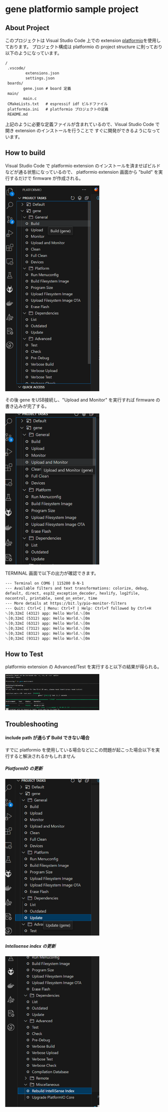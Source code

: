 # gene platformio sample project

## About Project

このプロジェクトは Visual Studio Code 上での extension [platformio](https://platformio.org/)を使用しております。
プロジェクト構成は platformio の project structure に則っており以下のようになっています。

```
/
 .vscode/
         extensions.json
         settings.json
 boards/
        gene.json # board 定義
 main/
        main.c
 CMakeLists.txt   # espressif idf ビルドファイル
 platformio.ini   # platformio プロジェクトの定義
 README.md
```

上記のように必要な定義ファイルが含まれているので、Visual Studio Code で開き extension のインストールを行うことで
すぐに開発ができるようになっています。

## How to build

Visual Studio Code で platformio extension のインストールを済ませばビルドなどが通る状態になっているので、
platformio extension 画面から "build" を実行するだけで firmware が作成される。

<img src='images/build.png' width='300'>

その後 gene をUSB接続し、"Upload and Monitor" を実行すれば firmware の書き込みが完了する。

<img src='images/uploadmonitor.png' width='300'>

TERMINAL 画面で以下の出力が確認できます。

```
--- Terminal on COM6 | 115200 8-N-1
--- Available filters and text transformations: colorize, debug, default, direct, esp32_exception_decoder, hexlify, log2file, nocontrol, printable, send_on_enter, time
--- More details at https://bit.ly/pio-monitor-filters
--- Quit: Ctrl+C | Menu: Ctrl+T | Help: Ctrl+T followed by Ctrl+H
␛[0;32mI (4312) app: Hello World.␛[0m
␛[0;32mI (5312) app: Hello World.␛[0m
␛[0;32mI (6312) app: Hello World.␛[0m
␛[0;32mI (7312) app: Hello World.␛[0m
␛[0;32mI (8312) app: Hello World.␛[0m
␛[0;32mI (9312) app: Hello World.␛[0m
```

## How to Test

platformio extension の Advanced/Test を実行すると以下の結果が得られる。

<img src="images/test_result.png" width="300">

## Troubleshooting

#### include path が通らず Build できない場合

すでに platformio を使用している場合などにこの問題が起こった場合以下を実行すると解決されるかもしれません

##### PlatformIO の更新

<img src='images/update.png' width='300'>

##### Intelisense index の更新

<img src='images/reindex.png' width='300'>
